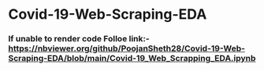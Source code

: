 # Covid-19-Web-Scraping-EDA
### If unable to render code Folloe link:- https://nbviewer.org/github/PoojanSheth28/Covid-19-Web-Scraping-EDA/blob/main/Covid-19_Web_Scrapping_EDA.ipynb
